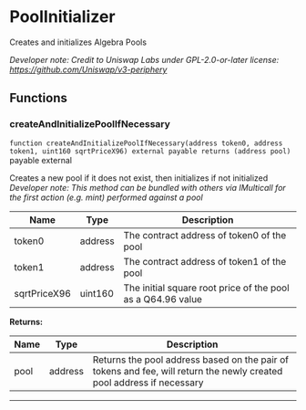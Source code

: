 

# PoolInitializer


Creates and initializes Algebra Pools

*Developer note: Credit to Uniswap Labs under GPL-2.0-or-later license:
https://github.com/Uniswap/v3-periphery*




## Functions
### createAndInitializePoolIfNecessary


`function createAndInitializePoolIfNecessary(address token0, address token1, uint160 sqrtPriceX96) external payable returns (address pool)` payable external

Creates a new pool if it does not exist, then initializes if not initialized
*Developer note: This method can be bundled with others via IMulticall for the first action (e.g. mint) performed against a pool*



| Name | Type | Description |
| ---- | ---- | ----------- |
| token0 | address | The contract address of token0 of the pool |
| token1 | address | The contract address of token1 of the pool |
| sqrtPriceX96 | uint160 | The initial square root price of the pool as a Q64.96 value |

**Returns:**

| Name | Type | Description |
| ---- | ---- | ----------- |
| pool | address | Returns the pool address based on the pair of tokens and fee, will return the newly created pool address if necessary |





---

